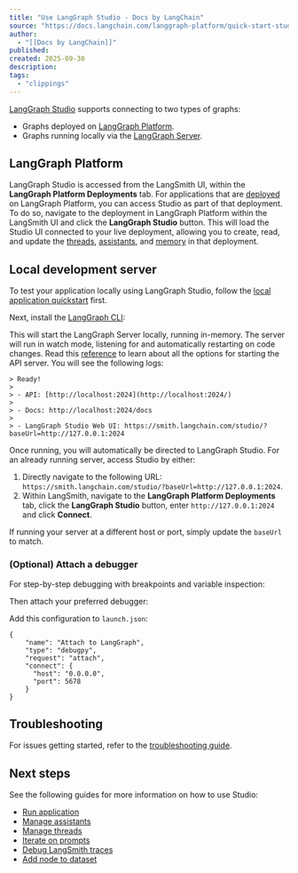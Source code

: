 ```yaml
---
title: "Use LangGraph Studio - Docs by LangChain"
source: "https://docs.langchain.com/langgraph-platform/quick-start-studio"
author:
  - "[[Docs by LangChain]]"
published:
created: 2025-09-30
description:
tags:
  - "clippings"
---
```

[LangGraph Studio](https://docs.langchain.com/langgraph-platform/langgraph-studio) supports connecting to two types of graphs:

- Graphs deployed on [LangGraph Platform](https://docs.langchain.com/langgraph-platform/#langgraph-platform).
- Graphs running locally via the [LangGraph Server](https://docs.langchain.com/langgraph-platform/#local-development-server).

## LangGraph Platform

LangGraph Studio is accessed from the LangSmith UI, within the **LangGraph Platform Deployments** tab. For applications that are [deployed](https://docs.langchain.com/langgraph-platform/deployment-quickstart) on LangGraph Platform, you can access Studio as part of that deployment. To do so, navigate to the deployment in LangGraph Platform within the LangSmith UI and click the **LangGraph Studio** button. This will load the Studio UI connected to your live deployment, allowing you to create, read, and update the [threads](https://docs.langchain.com/oss/python/langgraph/persistence#threads), [assistants](https://docs.langchain.com/langgraph-platform/assistants), and [memory](https://docs.langchain.com/oss/python/concepts/memory) in that deployment.

## Local development server

To test your application locally using LangGraph Studio, follow the [local application quickstart](https://docs.langchain.com/langgraph-platform/local-server) first.

Next, install the [LangGraph CLI](https://docs.langchain.com/langgraph-platform/langgraph-cli):

This will start the LangGraph Server locally, running in-memory. The server will run in watch mode, listening for and automatically restarting on code changes. Read this [reference](https://docs.langchain.com/langgraph-platform/cli#dev) to learn about all the options for starting the API server. You will see the following logs:

```
> Ready!
>
> - API: [http://localhost:2024](http://localhost:2024/)
>
> - Docs: http://localhost:2024/docs
>
> - LangGraph Studio Web UI: https://smith.langchain.com/studio/?baseUrl=http://127.0.0.1:2024
```

Once running, you will automatically be directed to LangGraph Studio. For an already running server, access Studio by either:

1. Directly navigate to the following URL: `https://smith.langchain.com/studio/?baseUrl=http://127.0.0.1:2024`.
2. Within LangSmith, navigate to the **LangGraph Platform Deployments** tab, click the **LangGraph Studio** button, enter `http://127.0.0.1:2024` and click **Connect**.

If running your server at a different host or port, simply update the `baseUrl` to match.

### (Optional) Attach a debugger

For step-by-step debugging with breakpoints and variable inspection:

Then attach your preferred debugger:

Add this configuration to `launch.json`:

```
{
    "name": "Attach to LangGraph",
    "type": "debugpy",
    "request": "attach",
    "connect": {
      "host": "0.0.0.0",
      "port": 5678
    }
}
```

## Troubleshooting

For issues getting started, refer to the [troubleshooting guide](https://docs.langchain.com/langgraph-platform/troubleshooting-studio).

## Next steps

See the following guides for more information on how to use Studio:

- [Run application](https://docs.langchain.com/langgraph-platform/invoke-studio)
- [Manage assistants](https://docs.langchain.com/langgraph-platform/manage-assistants-studio)
- [Manage threads](https://docs.langchain.com/langgraph-platform/threads-studio)
- [Iterate on prompts](https://docs.langchain.com/langgraph-platform/iterate-graph-studio)
- [Debug LangSmith traces](https://docs.langchain.com/langgraph-platform/clone-traces-studio)
- [Add node to dataset](https://docs.langchain.com/langgraph-platform/datasets-studio)